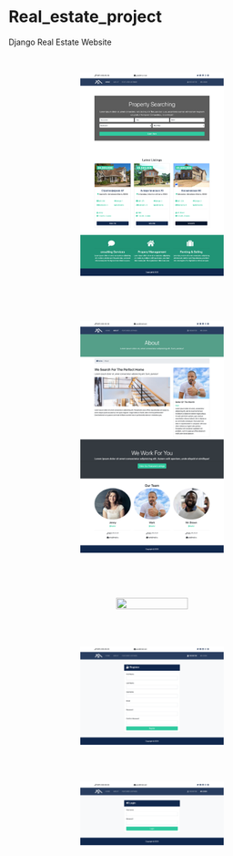 # Real_estate_project
Django Real Estate Website

<br>
<p align="center">
  <img width=50% height=50% src="https://github.com/Al-x-R/Real_estate_project/blob/master/Resources/home.png?raw=true">
</p>
<br>
<p>

</p>
<br>
<p align="center">
  <img width=50% height=50% src="https://github.com/Al-x-R/Real_estate_project/blob/master/Resources/about.png?raw=true">
</p>
<br>
<p>

</p>
<br>
<p align="center">
  <img width=50% height=50% src="https://github.com/Al-x-R/Real_estate_project/blob/master/Resources/featured.png?raw=true">
</p>
<br>

<br>
<p align="center">
  <img width=50% height=50% src="https://github.com/Al-x-R/Real_estate_project/blob/master/Resources/register.png?raw=true">
</p>
<br>

<br>
<p align="center">
  <img width=50% height=50% src="https://github.com/Al-x-R/Real_estate_project/blob/master/Resources/login.png?raw=true">
</p>
<br>
